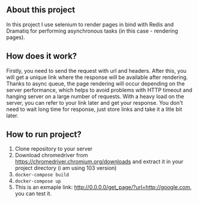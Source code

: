## About this project
In this project I use selenium to render pages in bind with Redis and Dramatiq for performing 
asynchronous tasks (in this case - rendering pages).
## How does it work?
Firstly, you need to send the request with url and headers.
After this, you will get a unique link where the response will be available after rendering.
Thanks to async queue, the page rendering will occur depending on the server performance, which 
helps to avoid problems with HTTP timeout and hanging server on a large number of requests.
With a heavy load on the server, you can refer to your link later and get your response. 
You don't need to wait long time for response, just store links and take it a litle bit later.
## How to run project?

1. Clone repository to your server
2. Download chromedriver from https://chromedriver.chromium.org/downloads and extract it in your project directory (i am using 103 version) 
3. `docker-compose build`
4. `docker-compose up`
5. This is an exmaple link: http://0.0.0.0/get_page/?url=http://google.com, you can test it.